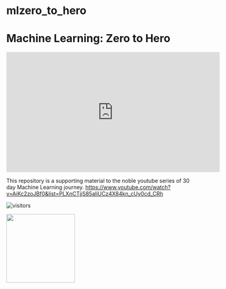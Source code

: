 # mlzero_to_hero
# Machine Learning: Zero to Hero

<iframe width="560" height="315" src="https://www.youtube.com/embed/QhaeLUktHW4" title="YouTube video player" frameborder="0" allow="accelerometer; autoplay; clipboard-write; encrypted-media; gyroscope; picture-in-picture" allowfullscreen></iframe>

This repository is a supporting material to the noble youtube series of 30 day Machine Learning journey.
https://www.youtube.com/watch?v=AiKc2zoJBf0&list=PLXnCTjjS85aliUCz4X84kn_cUy0cd_CRh

![visitors](https://visitor-badge.glitch.me/badge?page_id=page.id)

<img height="180em" src="https://github-readme-stats.vercel.app/api?username=mhuzaifadev&show_icons=true&hide_border=true&&count_private=true&include_all_commits=true" />
